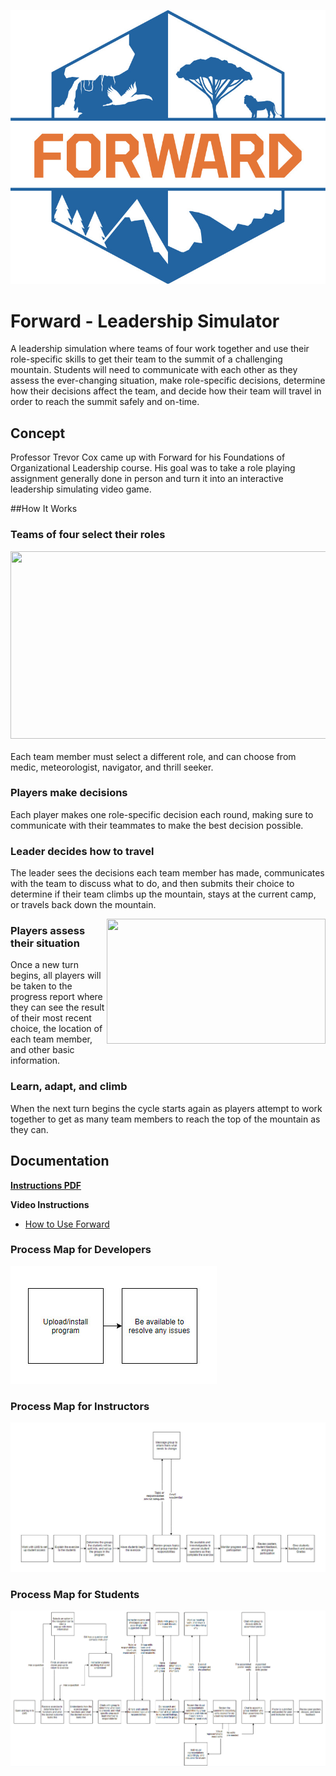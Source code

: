 ![Forward Image](/Assets/ImagesForTools/Forward-Header%20(2).jpg)

# Forward - Leadership Simulator
A leadership simulation where teams of four work together and use their role-specific skills to get their team to the summit of a challenging mountain. Students will need to communicate with each other as they assess the ever-changing situation, make role-specific decisions, determine how their decisions affect the team, and decide how their team will travel in order to reach the summit safely and on-time.

## Concept
Professor Trevor Cox came up with Forward for his Foundations of Organizational Leadership course. His goal was to take a role playing assignment generally done in person and turn it into an interactive leadership simulating video game.

##How It Works

### Teams of four select their roles

<img style='margin-bottom:20px;' align="right" width="550" height="300" src="https://raw.githubusercontent.com/UCO-IDEA/ExperientialLearningCookbook/main/Assets/ImagesForTools/Forward-Screenshot-1.jpg">

Each team member must select a different role, and can choose from medic, meteorologist, navigator, and thrill seeker.

### Players make decisions
Each player makes one role-specific decision each round, making sure to communicate with their teammates to make the best decision possible.

### Leader decides how to travel
The leader sees the decisions each team member has made, communicates with the team to discuss what to do, and then submits their choice to determine if their team climbs up the mountain, stays at the current camp, or travels back down the mountain.

<img style='margin-bottom:20px;' align="right" width="350" height="200" src="https://raw.githubusercontent.com/UCO-IDEA/ExperientialLearningCookbook/main/Assets/ImagesForTools/Forward-Screenshot-2%20(1)%20(1).jpg">

### Players assess their situation
Once a new turn begins, all players will be taken to the progress report where they can see the result of their most recent choice, the location of each team member, and other basic information.

### Learn, adapt, and climb
When the next turn begins the cycle starts again as players attempt to work together to get as many team members to reach the top of the mountain as they can.

## Documentation
**[Instructions PDF](https://bit.ly/3uajJQY)**

**Video Instructions**

* [How to Use Forward](https://www.youtube.com/watch?v=PPqKYJ3dUsA)


### Process Map for Developers
![FWD Developer Map](/Assets/ImagesForTools/Forward-ExperienceMap-Developer.jpg)

### Process Map for Instructors
![FWD Instructor Map](/Assets/ImagesForTools/DigitalPoster-ExperienceMap-Instructor%20(2).jpg)

### Process Map for Students
![FWD Student Map](/Assets/ImagesForTools/DigitalPoster-ExperienceMap-Student%20(1).jpg)

